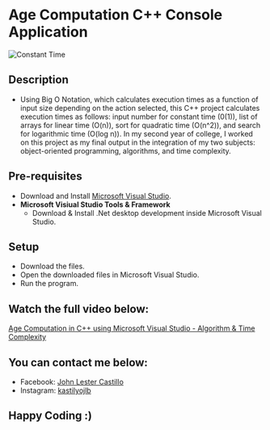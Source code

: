 # Age Computation C++ Console Application
![Constant Time](https://github.com/kastilyojl/Time-Complexity/assets/168294227/43beba06-eb7e-489e-a3d3-064d4aa4586d)

## Description
- Using Big O Notation, which calculates execution times as a function of input size depending on the action selected, this C++ project calculates execution times as follows: input number for constant time (0(1)), list of arrays for linear time (O(n)), sort for quadratic time (O(n^2)), and search for logarithmic time (O(log n)). In my second year of college, I worked on this project as my final output in the integration of my two subjects: object-oriented programming, algorithms, and time complexity.

## Pre-requisites
- Download and Install [Microsoft Visual Studio](https://visualstudio.microsoft.com/downloads/).
- 
  **Microsoft Visiual Studio Tools & Framework**
  - Download & Install .Net desktop development inside Microsoft Visual Studio.

## Setup 
- Download the files.
- Open the downloaded files in Microsoft Visual Studio.
- Run the program.

## Watch the full video below:
[Age Computation in C++ using Microsoft Visual Studio - Algorithm & Time Complexity](https://youtu.be/XJ-OfB6JiG4)

## You can contact me below:
- Facebook: [John Lester Castillo](https://www.facebook.com/johnlester.castillo.1?mibextid=YIjw0uDPbU8WYW2J)
- Instagram: [kastilyojlb](https://www.instagram.com/kastilyojlb/?igsh=MWUxbGhibGRxdmowZw%3D%3D)

## Happy Coding :)
